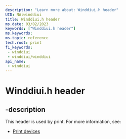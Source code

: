 ```yaml
---
description: "Learn more about: Winddiui.h header"
UID: NA:winddiui
title: Winddiui.h header
ms.date: 03/02/2023
keywords: ["Winddiui.h header"]
ms.keywords: 
ms.topic: reference
tech.root: print
f1_keywords:
 - winddiui
 - winddiui/winddiui
api_name:
 - winddiui
---
```


# Winddiui.h header

## -description

This header is used by print. For more information, see:

- [Print devices](../_print/index.md)
